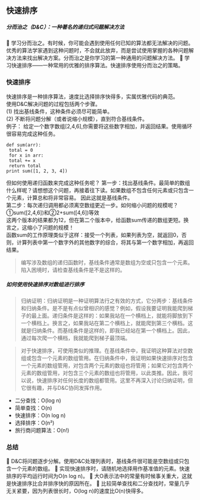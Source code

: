 ## 快速排序

##### 分而治之（D&C）：一种著名的递归式问题解决方法
 学习分而治之。有时候，你可能会遇到使用任何已知的算法都无法解决的问题。优秀的算法学家遇到这种问题时，不会就此放弃，而是尝试使用掌握的各种问题解决方法来找出解决方案。分而治之是你学习的第一种通用的问题解决方法。
 学习快速排序——一种常用的优雅的排序算法。快速排序使用分而治之的策略。


### 快速排序
快速排序是一种排序算法，速度比选择排序快得多，实属优雅代码的典范。     
使用D&C解决问题的过程包括两个步骤。     
(1) 找出基线条件，这种条件必须尽可能简单。     
(2) 不断将问题分解（或者说缩小规模），直到符合基线条件。     
例子： 给定一个数字数组[2,4,6],你需要将这些数字相加，并返回结果。使用循环很容易完成这种任务。    
```
def sum(arr): 
 total = 0 
 for x in arr: 
 total += x 
 return total 
print sum([1, 2, 3, 4]) 
```
但如何使用递归函数来完成这种任务呢？ 
第一步：找出基线条件。最简单的数组什么样呢？请想想这个问题，再接着往下读。如果数组不包含任何元素或只包含一个元素，计算总和将非常容易。 因此这就是基线条件。    
第二步：每次递归调用都必须离空数组更近一步。如何缩小问题的规模呢？    
①sum([2,4,6])和②2+sum([4,6])等效    
这两个版本的结果都为12，但在第二个版本中，给函数sum传递的数组更短。换言之，这缩小了问题的规模！     
函数sum的工作原理类似于这样：接受一个列表，如果列表为空，就返回0，否则，计算列表中第一个数字外的其他数字的综合，将其与第一个数字相加，再返回结果。

> 编写涉及数组的递归函数时，基线条件通常是数组为空或只包含一个元素。陷入困境时，请检查基线条件是不是这样的。    

##### 如何使用快速排序对数组进行排序
> 归纳证明：归纳证明是一种证明算法行之有效的方式，它分两步：基线条件和归纳条件。是不是有点似曾相识的感觉？例如，假设我要证明我能爬到梯子的最上面。递归条件是这样的：如果我站在一个横档上，就能将脚放到下一个横档上。换言之，如果我站在第二个横档上，就能爬到第三个横档。这就是归纳条件。而基线条件是这样的，即我已经站在第一个横档上。因此，通过每次爬一个横档，我就能爬到梯子最顶端。
 
> 对于快速排序，可使用类似的推理。在基线条件中，我证明这种算法对空数组或包含一个元素的数组管用。在归纳条件中，我证明如果快速排序对包含一个元素的数组管用，对包含两个元素的数组也将管用；如果它对包含两个元素的数组管用，对包含三个元素的数组也将管用，以此类推。因此，我可以说，快速排序对任何长度的数组都管用。这里不再深入讨论归纳证明，但它很有趣，并与D&C协同发挥作用。

+ 二分查找：O(log n)
+ 简单查找：O(n)
+ 快速排序：O(n log n)
+ 选择排序：O(n²)
+ 旅行商问题算法：O(n!)

### 总结
 D&C将问题逐步分解。使用D&C处理列表时，基线条件很可能是空数组或只包含一个元素的数组。
 实现快速排序时，请随机地选择用作基准值的元素。快速排序的平均运行时间为O(n log n)。 
 大O表示法中的常量有时候事关重大，这就是快速排序比合并排序快的原因所在。
 比较简单查找和二分查找时，常量几乎无关紧要，因为列表很长时，O(log n)的速度比O(n)快得多。
